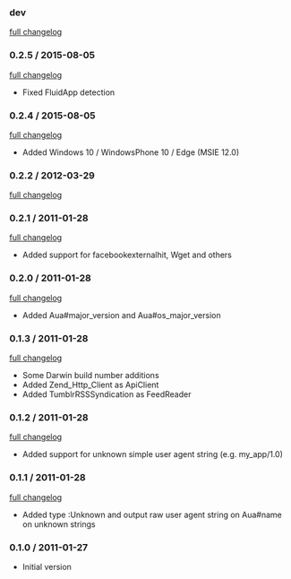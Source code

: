 ### dev

[full changelog](http://github.com/yolk/aua/compare/v0.2.5...master)

### 0.2.5 / 2015-08-05

[full changelog](http://github.com/yolk/aua/compare/v0.2.4...v0.2.5)

* Fixed FluidApp detection

### 0.2.4 / 2015-08-05

[full changelog](http://github.com/yolk/aua/compare/v0.2.3...v0.2.4)

* Added Windows 10 / WindowsPhone 10 / Edge (MSIE 12.0)

### 0.2.2 / 2012-03-29

[full changelog](http://github.com/yolk/aua/compare/v0.2.1...v0.2.2)

### 0.2.1 / 2011-01-28

[full changelog](http://github.com/yolk/aua/compare/v0.2.0...v0.2.1)

* Added support for facebookexternalhit, Wget and others

### 0.2.0 / 2011-01-28

[full changelog](http://github.com/yolk/aua/compare/v0.1.3...v0.2.0)

* Added Aua#major_version and Aua#os_major_version

### 0.1.3 / 2011-01-28

[full changelog](http://github.com/yolk/aua/compare/v0.1.2...v0.1.3)

* Some Darwin build number additions
* Added Zend_Http_Client as ApiClient
* Added TumblrRSSSyndication as FeedReader

### 0.1.2 / 2011-01-28

[full changelog](http://github.com/yolk/aua/compare/v0.1.1...v0.1.2)

* Added support for unknown simple user agent string (e.g. my_app/1.0)

### 0.1.1 / 2011-01-28

[full changelog](http://github.com/yolk/aua/compare/v0.1.0...v0.1.1)

* Added type :Unknown and output raw user agent string on Aua#name on unknown strings

### 0.1.0 / 2011-01-27

* Initial version